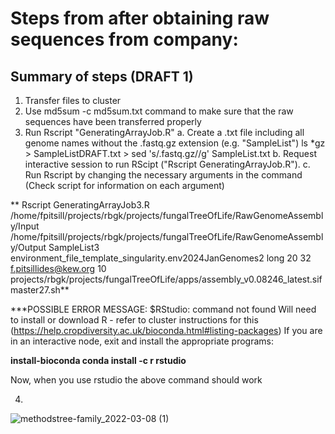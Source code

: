 

# Steps from after obtaining raw sequences from company: 

## Summary of steps (DRAFT 1)
1. Transfer files to cluster
2. Use md5sum -c md5sum.txt command to make sure that the raw sequences have been transferred properly
3. Run Rscript "GeneratingArrayJob.R"
     a. Create a .txt file including all genome names without the .fastq.gz extension (e.g. "SampleList")
           ls *gz > SampleListDRAFT.txt > sed 's/.fastq.gz//g' SampleList.txt
     b. Request interactive session to run RScipt ("Rscript GeneratingArrayJob.R").
     c. Run Rscript by changing the necessary arguments in the command (Check script for information on each argument)
   
**   Rscript GeneratingArrayJob3.R /home/fpitsill/projects/rbgk/projects/fungalTreeOfLife/RawGenomeAssembly/Input /home/fpitsill/projects/rbgk/projects/fungalTreeOfLife/RawGenomeAssembly/Output SampleList3   environment_file_template_singularity.env2024JanGenomes2 long 20 32 f.pitsillides@kew.org 10 projects/rbgk/projects/fungalTreeOfLife/apps/assembly_v0.08246_latest.sif master27.sh**


   ***POSSIBLE ERROR MESSAGE: $RStudio: command not found
   Will need to install or download R - refer to cluster instructions for this (https://help.cropdiversity.ac.uk/bioconda.html#listing-packages)
   If you are in an interactive node, exit and install the appropriate programs:
   
   **install-bioconda
   conda install -c r rstudio**

   Now, when you use rstudio the above command should work

4. 
   
![methodstree-family_2022-03-08 (1)](https://github.com/ffrapi/RGB_KEW_PROJECTS_22-24/assets/70023430/56a1d605-6087-477b-b3ab-b990288fe855)
   


